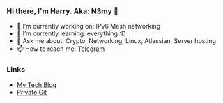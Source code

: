 ### Hi there, I'm Harry. Aka: N3my 👋

<!--
**n3myy/n3myy** is a ✨ _special_ ✨ repository because its `README.md` (this file) appears on your GitHub profile.


## Little bit about me:


- 😄 Pronouns: ...
- ⚡ Fun fact: ...
-->

- 🔭 I’m currently working on: IPv6 Mesh networking
- 🌱 I’m currently learning: everything :D
- 💬 Ask me about: Crypto, Networking, Linux, Atlassian, Server hosting
- 📫 How to reach me: [Telegram](https://web.telegram.org/#/im?p=@n3myy)


### Links
- [My Tech Blog](https://room01.co.uk)
- [Private Git](https://git.room01.co.uk)
